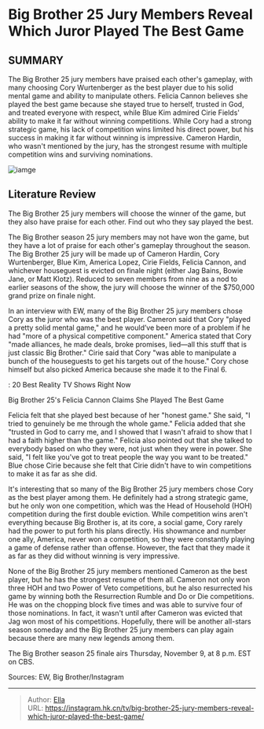 # Big Brother 25 Jury Members Reveal Which Juror Played The Best Game


## SUMMARY 



  The Big Brother 25 jury members have praised each other&#39;s gameplay, with many choosing Cory Wurtenberger as the best player due to his solid mental game and ability to manipulate others.   Felicia Cannon believes she played the best game because she stayed true to herself, trusted in God, and treated everyone with respect, while Blue Kim admired Cirie Fields&#39; ability to make it far without winning competitions.   While Cory had a strong strategic game, his lack of competition wins limited his direct power, but his success in making it far without winning is impressive. Cameron Hardin, who wasn&#39;t mentioned by the jury, has the strongest resume with multiple competition wins and surviving nominations.  

![iamge](https://static1.srcdn.com/wordpress/wp-content/uploads/2023/09/is-big-brother-25-america-cory-s-faux-mance-is-becoming-a-showmance_-how-will-it-impact-the-game.jpg)

## Literature Review
The Big Brother 25 jury members will choose the winner of the game, but they also have praise for each other. Find out who they say played the best.




The Big Brother season 25 jury members may not have won the game, but they have a lot of praise for each other&#39;s gameplay throughout the season. The Big Brother 25 jury will be made up of Cameron Hardin, Cory Wurtenberger, Blue Kim, America Lopez, Cirie Fields, Felicia Cannon, and whichever houseguest is evicted on finale night (either Jag Bains, Bowie Jane, or Matt Klotz). Reduced to seven members from nine as a nod to earlier seasons of the show, the jury will choose the winner of the $750,000 grand prize on finale night.




In an interview with EW, many of the Big Brother 25 jury members chose Cory as the juror who was the best player. Cameron said that Cory &#34;played a pretty solid mental game,&#34; and he would’ve been more of a problem if he had &#34;more of a physical competitive component.&#34; America stated that Cory &#34;made alliances, he made deals, broke promises, lied—all this stuff that is just classic Big Brother.&#34; Cirie said that Cory &#34;was able to manipulate a bunch of the houseguests to get his targets out of the house.&#34; Cory chose himself but also picked America because she made it to the Final 6.

 : 20 Best Reality TV Shows Right Now


 Big Brother 25&#39;s Felicia Cannon Claims She Played The Best Game 
          

Felicia felt that she played best because of her &#34;honest game.&#34; She said, &#34;I tried to genuinely be me through the whole game.&#34; Felicia added that she &#34;trusted in God to carry me, and I showed that I wasn&#39;t afraid to show that I had a faith higher than the game.&#34; Felicia also pointed out that she talked to everybody based on who they were, not just when they were in power. She said, &#34;I felt like you&#39;ve got to treat people the way you want to be treated.&#34; Blue chose Cirie because she felt that Cirie didn&#39;t have to win competitions to make it as far as she did.





 

It&#39;s interesting that so many of the Big Brother 25 jury members chose Cory as the best player among them. He definitely had a strong strategic game, but he only won one competition, which was the Head of Household (HOH) competition during the first double eviction. While competition wins aren&#39;t everything because Big Brother is, at its core, a social game, Cory rarely had the power to put forth his plans directly. His showmance and number one ally, America, never won a competition, so they were constantly playing a game of defense rather than offense. However, the fact that they made it as far as they did without winning is very impressive.

None of the Big Brother 25 jury members mentioned Cameron as the best player, but he has the strongest resume of them all. Cameron not only won three HOH and two Power of Veto competitions, but he also resurrected his game by winning both the Resurrection Rumble and Do or Die competitions. He was on the chopping block five times and was able to survive four of those nominations. In fact, it wasn&#39;t until after Cameron was evicted that Jag won most of his competitions. Hopefully, there will be another all-stars season someday and the Big Brother 25 jury members can play again because there are many new legends among them.




The Big Brother season 25 finale airs Thursday, November 9, at 8 p.m. EST on CBS.

Sources: EW, Big Brother/Instagram



---

> Author: [Ella](https://instagram.hk.cn/)  
> URL: https://instagram.hk.cn/tv/big-brother-25-jury-members-reveal-which-juror-played-the-best-game/  

